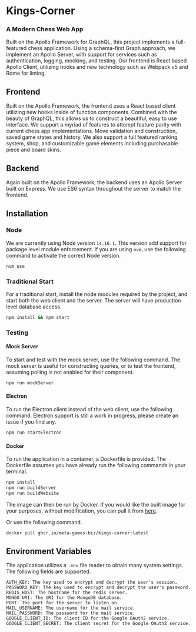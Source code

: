 # Kings-Corner

### A Modern Chess Web App

Built on the Apollo Framework for GraphQL, this project implements a full-featured chess application. Using a schema-first Graph  approach, we implement an Apollo Server, with support for services such as authentication, logging, mocking, and testing. Our frontend is React based Apollo Client, utilizing hooks and new technology such as Webpack v5 and Rome for linting.

## Frontend

Built on the Apollo Framework, the frontend uses a React based client utilizing new hooks inside of function components. Combined with the beauty of GraphQL, this allows us to construct a beautiful, easy to use interface. We support a myriad of features to attempt feature parity with current chess app implementations. Move validation and construction, saved game states and history. We also support a full featured ranking system, shop, and customizable game elements including purchasable piece and board skins.

## Backend

Again built on the Apollo Framework, the backend uses an Apollo Server built on Express. We use ES6 syntax throughout the server to match the frontend.

## Installation

### Node

We are currently using Node version `14.16.1`. This version add support for package level module enforcement. If you are using `nvm`, use the following command to activate the correct Node version.

```bash
nvm use
```

### Traditional Start

For a traditional start, install the node modules required by the project, and start both the web client and the server. The server will have production level database access.

```bash
npm install && npm start
```

### Testing

#### Mock Server

To start and test with the mock server, use the following command. The mock server is useful for constructing queries, or to test the frontend, assuming polling is not enabled for their component.

```bash
npm run mockServer
```

#### Electron

To run the Electron client instead of the web client, use the following command. Electron support is still a work in progress, please create an issue if you find any.

```bash
npm run startElectron
```

#### Docker

To run the application in a container, a Dockerfile is provided. The Dockerfile assumes you have already run the following commands in your terminal.

```bash
npm install
npm run buildServer
npm run buildWebsite
```

The image can then be run by Docker. If you would like the built image for your purposes, without modification, you can pull it from [here](https://github.com/orgs/Meta-Games-Biz/packages/container/package/kings-corner).

Or use the following command.

```bash
docker pull ghcr.io/meta-games-biz/kings-corner:latest
```

## Environment Variables

The application utilizes a `.env` file reader to obtain many system settings. The following fields are supported.

```
AUTH_KEY: The key used to encrypt and decrypt the user's session.
PASSWORD_KEY: The key used to encrypt and decrypt the user's password.
REDIS_HOST: The hostname for the redis server.
MONGO_URI: The URI for the MongoDB database.
PORT: The port for the server to listen on.
MAIL_USERNAME: The username for the mail service.
MAIL_PASSWORD: The password for the mail service.
GOOGLE_CLIENT_ID: The client ID for the Google OAuth2 service.
GOOGLE_CLIENT_SECRET: The client secret for the Google OAuth2 service.
```
